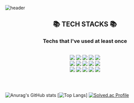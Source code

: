 ![header](https://capsule-render.vercel.app/api?type=slice&color=79f496&height=300&section=header&text=Hyunbin%20Hwang&fontSize=50&desc=Hello%20Kang&fontColor=black&descSize=20)

<div align=center><h2>📚 TECH STACKS 📚</h2></div>

<div align=center><h3>Techs that I've used at least once</h3></div>
<br>


<div align=center>
    <img src="https://img.shields.io/badge/PHP-777BB4?style=for-the-badge&logo=PHP&logoColor=white">
    <img src="https://img.shields.io/badge/Java-777B34?style=for-the-badge&logo=&logoColor=white">
    <img src="https://img.shields.io/badge/Codeigniter-EF4223?style=for-the-badge&logo=Codeigniter&logoColor=white">
    <img src="https://img.shields.io/badge/Spring-6DB33F?style=for-the-badge&logo=Spring&logoColor=white">
    <img src="https://img.shields.io/badge/JavaScript-F7DF1E?style=for-the-badge&logo=JavaScript&logoColor=black">
    <br>
    <img src="https://img.shields.io/badge/HTML5-E34F26?style=for-the-badge&logo=html5&logoColor=white">
    <img src="https://img.shields.io/badge/CSS3-1572B6?style=for-the-badge&logo=CSS3&logoColor=white">
    <img src="https://img.shields.io/badge/MySQL-4479A1?style=for-the-badge&logo=MySQL&logoColor=white">
    <img src="https://img.shields.io/badge/MariaDB-003545?style=for-the-badge&logo=MariaDB&logoColor=white">
    <img src="https://img.shields.io/badge/Oracle-F80000?style=for-the-badge&logo=Oracle&logoColor=white">
    <br>
    <img src="https://img.shields.io/badge/Jquery-0769AD?style=for-the-badge&logo=Jquery&logoColor=white">
    <img src="https://img.shields.io/badge/Linux-FCC624?style=for-the-badge&logo=Linux&logoColor=white">
    <img src="https://img.shields.io/badge/Node.js-339933?style=for-the-badge&logo=Node.js&logoColor=white">
    <img src="https://img.shields.io/badge/Python-3776AB?style=for-the-badge&logo=Python&logoColor=white">
    <img src="https://img.shields.io/badge/Swift-F05138?style=for-the-badge&logo=Swift&logoColor=white">
</div>

<br><br>

![Anurag's GitHub stats](https://github-readme-stats.vercel.app/api?username=hyunbinHwang&show_icons=true&theme=vue)
﻿[![Top Langs](https://github-readme-stats.vercel.app/api/top-langs/?username=hyunbinHwang&langs_count=10&layout=compact&theme=default)]
 [![Solved.ac Profile](http://mazassumnida.wtf/api/v2/generate_badge?boj=kj004419)](https://solved.ac/kj004419/)

<!--
**hyunbinHwang/hyunbinHwang** is a ✨ _special_ ✨ repository because its `README.md` (this file) appears on your GitHub profile.

Here are some ideas to get you started:
 
- 🔭 I’m currently working on ...
- 🌱 I’m currently learning ...
- 👯 I’m looking to collaborate on ...
- 🤔 I’m looking for help with ...
- 💬 Ask me about ...
- 📫 How to reach me: ...
- 😄 Pronouns: ...
- ⚡ Fun fact: ...
-->
